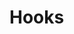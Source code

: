---
---

<script setup>
import { data as hooks } from './index.data'
import HookDirectory from './HookDirectory.vue'
</script>

# Hooks

<HookDirectory :hooks="hooks" />
